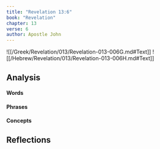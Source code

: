 ```yaml
---
title: "Revelation 13:6"
book: "Revelation"
chapter: 13
verse: 6
author: Apostle John
---
```

![[/Greek/Revelation/013/Revelation-013-006G.md#Text]]
![[/Hebrew/Revelation/013/Revelation-013-006H.md#Text]]

## Analysis

#### Words

#### Phrases

#### Concepts

## Reflections
